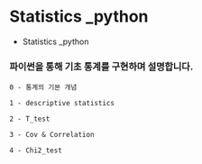 # Statistics _python

- Statistics _python

### 파이썬을 통해 기초 통계를 구현하며 설명합니다. 

```0 - 통계의 기본 개념```

```1 - descriptive statistics```

```2 - T_test```

```3 - Cov & Correlation```

```4 - Chi2_test```
